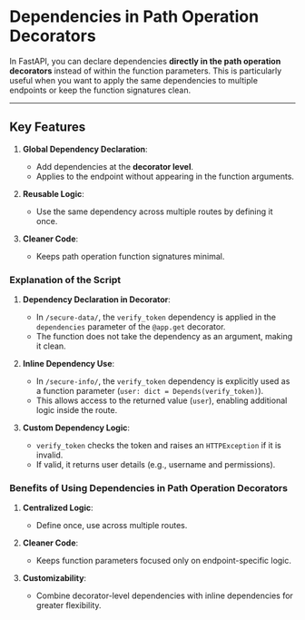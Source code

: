 # Dependencies in Path Operation Decorators

In FastAPI, you can declare dependencies **directly in the path operation decorators** instead of within the function parameters. This is particularly useful when you want to apply the same dependencies to multiple endpoints or keep the function signatures clean.

---

## Key Features

1. **Global Dependency Declaration**:
   - Add dependencies at the **decorator level**.
   - Applies to the endpoint without appearing in the function arguments.

2. **Reusable Logic**:
   - Use the same dependency across multiple routes by defining it once.

3. **Cleaner Code**:
   - Keeps path operation function signatures minimal.

### Explanation of the Script

1. **Dependency Declaration in Decorator**:
   - In `/secure-data/`, the `verify_token` dependency is applied in the `dependencies` parameter of the `@app.get` decorator.
   - The function does not take the dependency as an argument, making it clean.

2. **Inline Dependency Use**:
   - In `/secure-info/`, the `verify_token` dependency is explicitly used as a function parameter (`user: dict = Depends(verify_token)`).
   - This allows access to the returned value (`user`), enabling additional logic inside the route.

3. **Custom Dependency Logic**:
   - `verify_token` checks the token and raises an `HTTPException` if it is invalid.
   - If valid, it returns user details (e.g., username and permissions).

### Benefits of Using Dependencies in Path Operation Decorators

1. **Centralized Logic**:
   - Define once, use across multiple routes.

2. **Cleaner Code**:
   - Keeps function parameters focused only on endpoint-specific logic.

3. **Customizability**:
   - Combine decorator-level dependencies with inline dependencies for greater flexibility.
